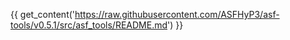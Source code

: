 {{ get_content('https://raw.githubusercontent.com/ASFHyP3/asf-tools/v0.5.1/src/asf_tools/README.md') }}

